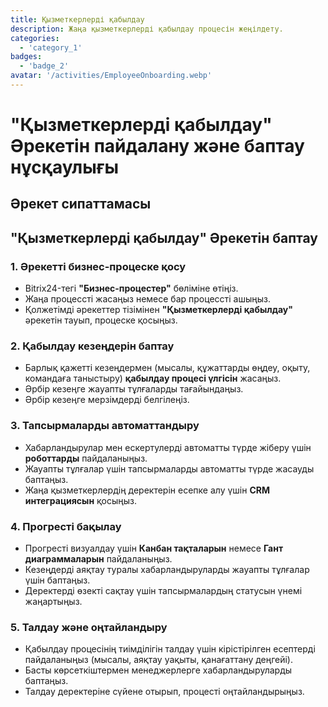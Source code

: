 ```yaml
---
title: Қызметкерлерді қабылдау
description: Жаңа қызметкерлерді қабылдау процесін жеңілдету.
categories: 
  - 'category_1'
badges: 
  - 'badge_2'
avatar: '/activities/EmployeeOnboarding.webp'
---
```

# "Қызметкерлерді қабылдау" Әрекетін пайдалану және баптау нұсқаулығы

## Әрекет сипаттамасы

## **"Қызметкерлерді қабылдау" Әрекетін баптау**

### 1. Әрекетті бизнес-процеске қосу
- Bitrix24-тегі **"Бизнес-процестер"** бөліміне өтіңіз.
- Жаңа процессті жасаңыз немесе бар процессті ашыңыз.
- Қолжетімді әрекеттер тізімінен **"Қызметкерлерді қабылдау"** әрекетін тауып, процеске қосыңыз.

### 2. Қабылдау кезеңдерін баптау
- Барлық қажетті кезеңдермен (мысалы, құжаттарды өңдеу, оқыту, командаға таныстыру) **қабылдау процесі үлгісін** жасаңыз.
- Әрбір кезеңге жауапты тұлғаларды тағайындаңыз.
- Әрбір кезеңге мерзімдерді белгілеңіз.

### 3. Тапсырмаларды автоматтандыру
- Хабарландырулар мен ескертулерді автоматты түрде жіберу үшін **роботтарды** пайдаланыңыз.
- Жауапты тұлғалар үшін тапсырмаларды автоматты түрде жасауды баптаңыз.
- Жаңа қызметкерлердің деректерін есепке алу үшін **CRM интеграциясын** қосыңыз.

### 4. Прогресті бақылау
- Прогресті визуалдау үшін **Канбан тақталарын** немесе **Гант диаграммаларын** пайдаланыңыз.
- Кезеңдерді аяқтау туралы хабарландыруларды жауапты тұлғалар үшін баптаңыз.
- Деректерді өзекті сақтау үшін тапсырмалардың статусын үнемі жаңартыңыз.

### 5. Талдау және оңтайландыру
- Қабылдау процесінің тиімділігін талдау үшін кірістірілген есептерді пайдаланыңыз (мысалы, аяқтау уақыты, қанағаттану деңгейі).
- Басты көрсеткіштермен менеджерлерге хабарландыруларды баптаңыз.
- Талдау деректеріне сүйене отырып, процесті оңтайландырыңыз.
